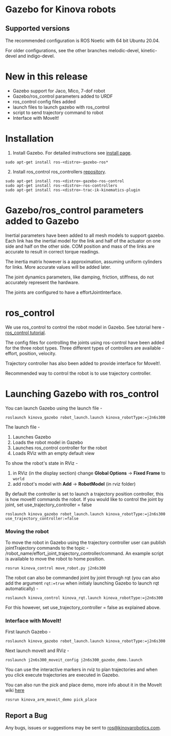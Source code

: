 # Gazebo for Kinova robots

## Supported versions
The recommended configuration is ROS Noetic with 64 bit Ubuntu 20.04.

For older configurations, see the other branches melodic-devel, kinetic-devel and indigo-devel.

# New in this release
- Gazebo support for Jaco, Mico, 7-dof robot
- Gazebo/ros_control parameters added to URDF
- ros_control config files added
- launch files to launch gazebo with ros_control
- script to send trajectory command to robot
- Interface with MoveIt!

# Installation

1. Install Gazebo. For detailed instructions see [install page](http://gazebosim.org/tutorials?tut=ros_installing "http://gazebosim.org/tutorials?tut=ros_installing").  
```
sudo apt-get install ros-<distro>-gazebo-ros*  
```
2. Install ros_control ros_controllers [repository](https://github.com/ros-controls/ros_controllers "https://github.com/ros-controls/ros_controllers").  
```
sudo apt-get install ros-<distro>-gazebo-ros-control
sudo apt-get install ros-<distro>-ros-controllers
sudo apt-get install ros-<distro>-trac-ik-kinematics-plugin
```

# Gazebo/ros_control parameters added to Gazebo

Inertial parameters have been added to all mesh models to support gazebo. Each link has the inertial model for the link and half of the actuator on one side
and half on the other side. COM position and mass of the links are accurate to result in correct torque readings.

The inertia matrix however is a approximation, assuming uniform cylinders for links. More accurate values will be added later.

The joint dynamics parameters, like damping, friction, stiffness, do not accurately represent the hardware.

The joints are configured to have a effortJointInterface.

# ros_control
We use ros_control to control the robot model in Gazebo. See tutorial here - [ros_control tutorial](http://gazebosim.org/tutorials/?tut=ros_control "http://gazebosim.org/tutorials?tut=ros_installing").

The config files for controlling the joints using ros-control have been added for the three robot types.
Three different types of controllers are available - effort, position, velocity.

Trajectory controller has also been added to provide interface for MoveIt!. 

Recommended way to control the robot is to use trajectory controller.

# Launching Gazebo with ros_control
You can launch Gazebo using the launch file -
 
```
roslaunch kinova_gazebo robot_launch.launch kinova_robotType:=j2n6s300
```

The launch file -
1) Launches Gazebo
2) Loads the robot model in Gazebo
3) Launches ros_control controller for the robot
4) Loads RViz with an empty default view

To show the robot's state in RViz -
1) in RViz (in the display section) change **Global Options** -> **Fixed Frame** to `world`
2) add robot's model with **Add** -> **RobotModel** (in rviz folder)

By default the controller is set to launch a trajectory position controller, this is how moveIt! commands the robot.
If you would like to control the joint by joint, set use_trajectory_controller = false

```
roslaunch kinova_gazebo robot_launch.launch kinova_robotType:=j2n6s300 use_trajectory_controller:=false
```

### Moving the robot
To move the robot in Gazebo using the trajectory controller user can publish jointTrajectory commands to the topic - 
/robot_name/effort_joint_trajectory_controller/command. An example script is available to move the robot to home position.

```
rosrun kinova_control move_robot.py j2n6s300
```

The robot can also be commanded joint by joint through rqt (you can also add the argument `rqt:=true` when initialy launching Gazebo to launch rqt automatically) - 

```
roslaunch kinova_control kinova_rqt.launch kinova_robotType:=j2n6s300 
```

For this however, set use_trajectory_controller = false as explained above.

### Interface with MoveIt!
First launch Gazebo - 

```
roslaunch kinova_gazebo robot_launch.launch kinova_robotType:=j2n6s300
```

Next launch moveIt and RViz -

```
roslaunch j2n6s300_moveit_config j2n6s300_gazebo_demo.launch
```

You can use the interactive markers in rviz to plan trajectories and when you click execute
trajectories are executed in Gazebo.

You can also run the pick and place demo, more info about it in the MoveIt wiki
[here](https://github.com/Kinovarobotics/kinova-ros/wiki/MoveIt)  

```
rosrun kinova_arm_moveit_demo pick_place 
```



## Report a Bug
Any bugs, issues or suggestions may be sent to ros@kinovarobotics.com.


